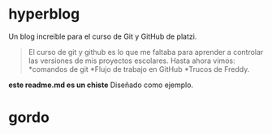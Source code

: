 # hyperblog
Un blog increible para el curso de Git y GitHub de platzi.
>El curso de git y github es lo que me faltaba para aprender a controlar las versiones de mis proyectos escolares.
Hasta ahora vimos:
*comandos de git
*Flujo de trabajo en GitHub
*Trucos de Freddy.

**este readme.md es un chiste** Diseñado como ejemplo.
<html>
  <body>
  <head>
  </head>
  <body>
    <h1>gordo</h1>
  </body>
 </html>
